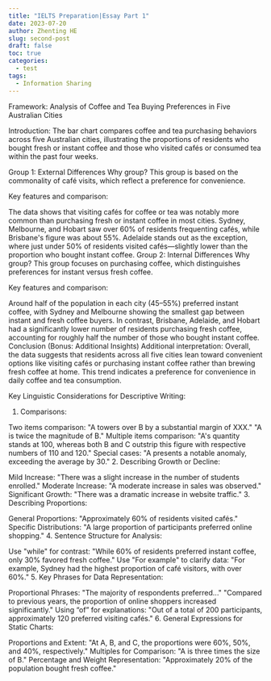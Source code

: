 ```yaml
---
title: "IELTS Preparation|Essay Part 1"
date: 2023-07-20
author: Zhenting HE
slug: second-post
draft: false
toc: true
categories:
  - test
tags:
  - Information Sharing
---
```


Framework: Analysis of Coffee and Tea Buying Preferences in Five Australian Cities

Introduction: The bar chart compares coffee and tea purchasing behaviors across five Australian cities, illustrating the proportions of residents who bought fresh or instant coffee and those who visited cafés or consumed tea within the past four weeks.

Group 1: External Differences
Why group?
This group is based on the commonality of café visits, which reflect a preference for convenience.

Key features and comparison:

The data shows that visiting cafés for coffee or tea was notably more common than purchasing fresh or instant coffee in most cities.
Sydney, Melbourne, and Hobart saw over 60% of residents frequenting cafés, while Brisbane's figure was about 55%.
Adelaide stands out as the exception, where just under 50% of residents visited cafés—slightly lower than the proportion who bought instant coffee.
Group 2: Internal Differences
Why group?
This group focuses on purchasing coffee, which distinguishes preferences for instant versus fresh coffee.

Key features and comparison:

Around half of the population in each city (45–55%) preferred instant coffee, with Sydney and Melbourne showing the smallest gap between instant and fresh coffee buyers.
In contrast, Brisbane, Adelaide, and Hobart had a significantly lower number of residents purchasing fresh coffee, accounting for roughly half the number of those who bought instant coffee.
Conclusion (Bonus: Additional Insights)
Additional interpretation:
Overall, the data suggests that residents across all five cities lean toward convenient options like visiting cafés or purchasing instant coffee rather than brewing fresh coffee at home. This trend indicates a preference for convenience in daily coffee and tea consumption.

Key Linguistic Considerations for Descriptive Writing:
1. Comparisons:

Two items comparison:
"A towers over B by a substantial margin of XXX."
"A is twice the magnitude of B."
Multiple items comparison:
"A's quantity stands at 100, whereas both B and C outstrip this figure with respective numbers of 110 and 120."
Special cases:
"A presents a notable anomaly, exceeding the average by 30."
2. Describing Growth or Decline:

Mild Increase:
"There was a slight increase in the number of students enrolled."
Moderate Increase:
"A moderate increase in sales was observed."
Significant Growth:
"There was a dramatic increase in website traffic."
3. Describing Proportions:

General Proportions:
"Approximately 60% of residents visited cafés."
Specific Distributions:
"A large proportion of participants preferred online shopping."
4. Sentence Structure for Analysis:

Use "while" for contrast:
"While 60% of residents preferred instant coffee, only 30% favored fresh coffee."
Use "For example" to clarify data:
"For example, Sydney had the highest proportion of café visitors, with over 60%."
5. Key Phrases for Data Representation:

Proportional Phrases:
"The majority of respondents preferred..."
"Compared to previous years, the proportion of online shoppers increased significantly."
Using “of” for explanations:
"Out of a total of 200 participants, approximately 120 preferred visiting cafés."
6. General Expressions for Static Charts:

Proportions and Extent:
"At A, B, and C, the proportions were 60%, 50%, and 40%, respectively."
Multiples for Comparison:
"A is three times the size of B."
Percentage and Weight Representation:
"Approximately 20% of the population bought fresh coffee."